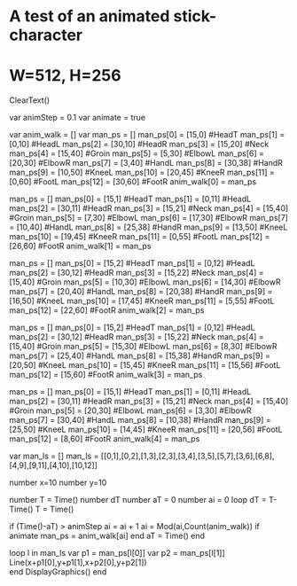 # A test of an animated stick-character
#
# W=512, H=256
ClearText()

var animStep = 0.1
var animate = true

var anim_walk = []
var man_ps = []
man_ps[0] = [15,0]  #HeadT
man_ps[1] = [0,10]  #HeadL
man_ps[2] = [30,10] #HeadR
man_ps[3] = [15,20] #Neck
man_ps[4] = [15,40] #Groin
man_ps[5] = [5,30]  #ElbowL
man_ps[6] = [20,30]  #ElbowR
man_ps[7] = [3,40]  #HandL
man_ps[8] = [30,38] #HandR
man_ps[9] = [10,50]  #KneeL
man_ps[10] = [20,45] #KneeR
man_ps[11] = [0,60]  #FootL
man_ps[12] = [30,60] #FootR
anim_walk[0] = man_ps

man_ps = []
man_ps[0] = [15,1]  #HeadT
man_ps[1] = [0,11]  #HeadL
man_ps[2] = [30,11] #HeadR
man_ps[3] = [15,21] #Neck
man_ps[4] = [15,40] #Groin
man_ps[5] = [7,30]  #ElbowL
man_ps[6] = [17,30]  #ElbowR
man_ps[7] = [10,40]  #HandL
man_ps[8] = [25,38] #HandR
man_ps[9] = [13,50]  #KneeL
man_ps[10] = [19,45] #KneeR
man_ps[11] = [0,55]  #FootL
man_ps[12] = [26,60] #FootR
anim_walk[1] = man_ps

man_ps = []
man_ps[0] = [15,2]  #HeadT
man_ps[1] = [0,12]  #HeadL
man_ps[2] = [30,12] #HeadR
man_ps[3] = [15,22] #Neck
man_ps[4] = [15,40] #Groin
man_ps[5] = [10,30]  #ElbowL
man_ps[6] = [14,30]  #ElbowR
man_ps[7] = [20,40]  #HandL
man_ps[8] = [20,38] #HandR
man_ps[9] = [16,50]  #KneeL
man_ps[10] = [17,45] #KneeR
man_ps[11] = [5,55]  #FootL
man_ps[12] = [22,60] #FootR
anim_walk[2] = man_ps


man_ps = []
man_ps[0] = [15,2]  #HeadT
man_ps[1] = [0,12]  #HeadL
man_ps[2] = [30,12] #HeadR
man_ps[3] = [15,22] #Neck
man_ps[4] = [15,40] #Groin
man_ps[5] = [15,30]  #ElbowL
man_ps[6] = [8,30]  #ElbowR
man_ps[7] = [25,40]  #HandL
man_ps[8] = [15,38] #HandR
man_ps[9] = [20,50]  #KneeL
man_ps[10] = [15,45] #KneeR
man_ps[11] = [15,56]  #FootL
man_ps[12] = [15,60] #FootR
anim_walk[3] = man_ps


man_ps = []
man_ps[0] = [15,1]  #HeadT
man_ps[1] = [0,11]  #HeadL
man_ps[2] = [30,11] #HeadR
man_ps[3] = [15,21] #Neck
man_ps[4] = [15,40] #Groin
man_ps[5] = [20,30]  #ElbowL
man_ps[6] = [3,30]  #ElbowR
man_ps[7] = [30,40]  #HandL
man_ps[8] = [10,38] #HandR
man_ps[9] = [25,50]  #KneeL
man_ps[10] = [14,45] #KneeR
man_ps[11] = [20,56]  #FootL
man_ps[12] = [8,60] #FootR
anim_walk[4] = man_ps


var man_ls = []
man_ls = [[0,1],[0,2],[1,3],[2,3],[3,4],[3,5],[5,7],[3,6],[6,8],[4,9],[9,11],[4,10],[10,12]]

number x=10
number y=10

number T = Time()
number dT
number aT = 0
number ai = 0
loop
 dT = T-Time()
 T = Time()
 
 if (Time()-aT) > animStep
  ai = ai + 1
  ai = Mod(ai,Count(anim_walk))
  if animate
   man_ps = anim_walk[ai]
  end
  aT = Time()
 end
 
 loop l in man_ls
  var p1 = man_ps[l[0]]
  var p2 = man_ps[l[1]]
  Line(x+p1[0],y+p1[1],x+p2[0],y+p2[1])  
 end
 DisplayGraphics()
end